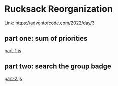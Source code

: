 # Rucksack Reorganization

Link: https://adventofcode.com/2022/day/3

## part one: sum of priorities
[part-1.js](part-1.js)

## part two: search the group badge
[part-2.js](part-2.js)
